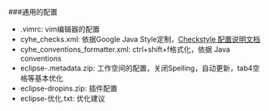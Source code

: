 ###通用的配置
- .vimrc: vim编辑器的配置
- cyhe_checks.xml: 依据Google Java Style定制，[Checkstyle 配置说明文档](http://checkstyle.sourceforge.net/config.html)
- cyhe_conventions_formatter.xml: ctrl+shift+f格式化，依据 Java conventions
- eclipse-.metadata.zip: 工作空间的配置，关闭Spelling，自动更新，tab4空格等基本优化
- eclipse-dropins.zip: 插件配置
- eclipse-优化.txt: 优化建议